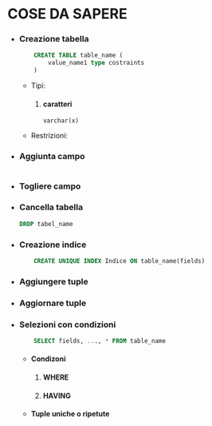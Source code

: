 # COSE DA SAPERE

* ### Creazione tabella
    ```sql
        CREATE TABLE table_name (
            value_name1 type costraints
        )
    ```
    - Tipi:
        1. #### caratteri
            `varchar(x)`

    - Restrizioni:
    
* ### Aggiunta campo
    ```sql

    ```
* ### Togliere campo
* ### Cancella tabella
    ```sql
    DROP tabel_name
    ```
* ### Creazione indice
    ```sql
        CREATE UNIQUE INDEX Indice ON table_name(fields)
    ```
* ### Aggiungere tuple
* ### Aggiornare tuple
* ### Selezioni con condizioni
    ```sql
        SELECT fields, ..., * FROM table_name
    ```
    - #### Condizoni
        1. #### WHERE
        2. #### HAVING
    - #### Tuple uniche o ripetute
